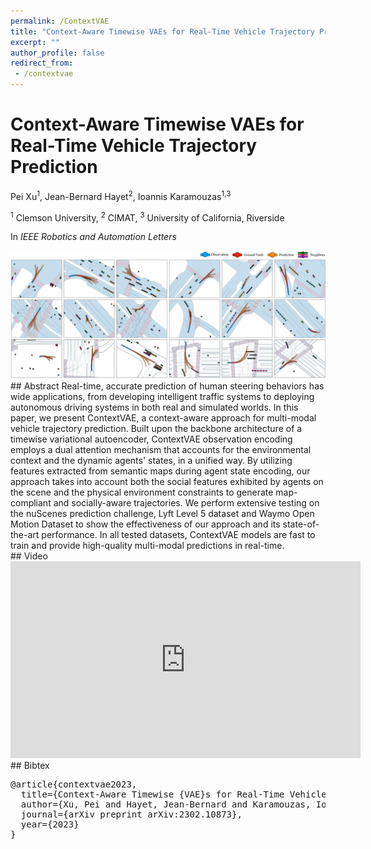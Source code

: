 ```yaml
---
permalink: /ContextVAE
title: "Context-Aware Timewise VAEs for Real-Time Vehicle Trajectory Prediction"
excerpt: ""
author_profile: false
redirect_from: 
 - /contextvae
--- 
```



# Context-Aware Timewise VAEs for Real-Time Vehicle Trajectory Prediction

<p class="author">
Pei Xu<sup>1</sup>, Jean-Bernard Hayet<sup>2</sup>, Ioannis Karamouzas<sup>1,3</sup>
</p>

<p class="affiliation">
<sup>1</sup> Clemson University,  <sup>2</sup> CIMAT,  <sup>3</sup> University of California, Riverside
</p>


In _IEEE Robotics and Automation Letters_

<div class="teaser">
<img src="projects/ContextVAE/teaser.png" />
</div>

<div class="m10"></div>
## Abstract
Real-time, accurate prediction of human steering behaviors has wide applications, from developing intelligent traffic systems to deploying autonomous driving systems in both real and simulated worlds. In this paper, we present ContextVAE, a context-aware approach for multi-modal vehicle trajectory prediction. Built upon the backbone architecture of a timewise variational autoencoder, ContextVAE observation encoding employs a dual attention mechanism that accounts for the environmental context and the dynamic agents' states, in a unified way. By utilizing features extracted from semantic maps during agent state encoding, our approach takes into account both the social features exhibited by agents on the scene and the physical environment constraints to generate map-compliant and socially-aware trajectories. We perform extensive testing on the nuScenes prediction challenge, Lyft Level 5 dataset and Waymo Open Motion Dataset to show the effectiveness of our approach and its state-of-the-art performance. In all tested datasets, ContextVAE models are fast to train and provide high-quality multi-modal predictions in real-time.


<div class="m10"></div>
<a class="paper-link" href="https://arxiv.org/abs/2302.10873" title="Paper"></a>
<a class="code-link" href="https://github.com/xupei0610/contextvae" title="Code"></a>

<div class="m10"></div>
## Video
<div style="max-width:560px">
<iframe width="560" height="315" src="https://www.youtube.com/embed/wg6laeYpnW8" frameborder="0" allow="accelerometer; autoplay; clipboard-write; encrypted-media; gyroscope; picture-in-picture; web-share" allowfullscreen></iframe>
</div>

<div class="m10"></div>
## Bibtex
<pre class="bibtex">
@article{contextvae2023,
  title={Context-Aware Timewise {VAE}s for Real-Time Vehicle Trajectory Prediction},
  author={Xu, Pei and Hayet, Jean-Bernard and Karamouzas, Ioannis},
  journal={arXiv preprint arXiv:2302.10873},
  year={2023}
}
</pre>


